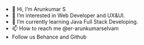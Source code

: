 - 👋 Hi, I’m Arunkumar S
- 👀 I’m interested in Web Developer and UX&UI.
- 🌱 I’m currently learning Java Full Stack Developing.
- 📫 How to reach me @er-arunkumarselvam
- Follow us Behance and Github

<!---
er-arunkumarselvam/er-arunkumarselvam is a ✨ special ✨ repository because its `README.md` (this file) appears on your GitHub profile.
You can click the Preview link to take a look at your changes.
--->
